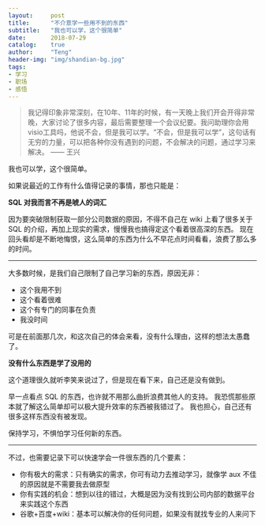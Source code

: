 ```yaml
---
layout:     post
title:      "不介意学一些用不到的东西"
subtitle:   "我也可以学，这个很简单"
date:       2018-07-29
catalog:    true
author:     "Teng"
header-img: "img/shandian-bg.jpg"
tags:
- 学习
- 职场
- 感悟
---
```



> 我记得印象非常深刻，在10年、11年的时候，有一天晚上我们开会开得非常晚，大家讨论了很多内容，最后需要整理一个会议纪要。我问助理你会用visio工具吗，他说不会，但是我可以学。“不会，但是我可以学”，这句话有无穷的力量，可以把各种你没有遇到的问题，不会解决的问题，通过学习来解决。
> —— 王兴

我也可以学，这个很简单。

如果说最近的工作有什么值得记录的事情，那也只能是：

**SQL 对我而言不再是唬人的词汇**

因为要突破限制获取一部分公司数据的原因，不得不自己在 wiki 上看了很多关于 SQL 的介绍，再加上现实的需求，慢慢我也搞得定这个看着很高深的东西。
现在回头看却是不断地悔恨，这么简单的东西为什么不早花点时间看看，浪费了那么多的时间。

****

大多数时候，是我们自己限制了自己学习新的东西，原因无非：
- 这个我用不到
- 这个看着很难
- 这个有专门的同事在负责
- 我没时间

可是在前面那几次，和这次自己的体会来看，没有什么理由，这样的想法太愚蠢了。

**没有什么东西是学了没用的**

这个道理很久就听李笑来说过了，但是现在看下来，自己还是没有做到。

早一点看点 SQL 的东西，也许就不用那么曲折浪费其他人的支持。
我恐慌那些原本就了解这么简单却可以极大提升效率的东西被我错过了。
我也担心，自己还有很多这样东西没有被发现。

保持学习，不惧怕学习任何新的东西。

****

不过，也需要记录下可以快速学会一件很东西的几个要素：
- 你有极大的需求：只有确实的需求，你可有动力去推动学习，就像学 aux 不佳的原因就是不需要我去做原型
- 你有实践的机会：想到以往的错过，大概是因为没有找到公司内部的数据平台来实践这个东西
- 谷歌+百度+wiki：基本可以解决你的任何问题，如果没有就找专业的人来问下

